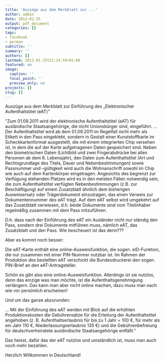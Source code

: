 ```yaml
---
title: 'Auszüge aus dem Merkblatt zur ...'
author: admin
date: 2012-01-25
output: pdf_document
categories: []
tags:
- facebook
- german
subtitle: ''
summary: ''
authors: []
lastmod: 2012-01-25T21:24:59+01:00
featured: no
image:
  caption: ''
  focal_point: ''
  preview_only: no
projects: []
slug: []
---
```

Auszüge aus dem Merkblatt zur Einführung des „Elektronischer Aufenthaltstitel (eAT)”

"Zum 01.09.2011 wird der elektronische Aufenthaltstitel (eAT) für ausländische Staatsangehörige, die nicht Unionsbürger sind, eingeführt.
...
Der Aufenthaltstitel wird ab dem 01.09.2011 im Regelfall nicht mehr als Etikett in den Pass eingeklebt, sondern in Gestalt einer Kunststoffkarte im Scheckkartenformat ausgestellt, die mit einem integrierten Chip versehen ist, in dem die auf der Karte aufgetragenen Daten gespeichert sind. Neben den biometrischen Daten (Lichtbild und zwei Fingerabdrücke bei allen Personen ab dem 6. Lebensjahr), den Daten zum Aufenthaltstitel (Art und Rechtsgrundlage des Titels, Dauer und Nebenbestimmungen) sowie Passnummer und –gültigkeit wird auch die Wohnanschrift sowohl im Chip wie auch auf dem Kartenkörper eingetragen. Angesichts des begrenzt zur Verfügung stehenden Platzes wird es in den meisten Fällen notwendig sein, die zum Aufenthaltstitel verfügten Nebenbestimmungen (z.B. zur Beschäftigung) auf einem Zusatzblatt ähnlich dem bisherigen Ausweisersatz oder Trägerdokument einzutragen, das einen Verweis zur Dokumentennummer des eAT trägt. Auf dem eAT selbst wird umgekehrt auf das Zusatzblatt verwiesen, d.h. beide Dokumente sind vom Titelinhaber regelmäßig zusammen mit dem Pass mitzuführen.

D.h. dass nach der Einführung des eAT ein Ausländer nicht nur ständig den Pass, sondern drei Dokumente mitführen muss, nämlich eAT, das Zusatzblatt und den Pass. Wie bescheuert ist das denn???

Aber es kommt noch besser:

Die eAT-Karte enthält eine online-Ausweisfunktion, die sogen. eID-Funktion, die nur zusammen mit einer PIN-Nummer nutzbar ist. Im Rahmen der Produktion des bestellten eAT verschickt die Bundesdruckerei den sogen. PIN-Brief an den eAT-Antragsteller.

Schön es gibt also eine online-Ausweisfunktion. Allerdings ist sie nutzlos, denn das einzige was man möchte, ist die Aufenthaltsgenehmigung verlängern. Das kann man aber nicht online machen, dazu muss man nach wie vor persönlich erscheinen!

Und um das ganze abzurunden:

...
Mit der Einführung des eAT werden mit Blick auf die erhöhten Produktionskosten die Gebührensätze für die Erteilung der Aufenthaltstitel angehoben (z. B. Aufenthaltserlaubnis für bis zu 1 Jahr = 100 €, für mehr als ein Jahr 110 €, Niederlassungserlaubnis 135 €) und die Gebührenbefreiung für deutschverheiratete ausländische Staatsangehörige entfällt."

Das heisst, dafür das der eAT nutzlos und umständlich ist, muss man auch noch mehr bezahlen. 

Herzlich Willkommen in Deutschland!


